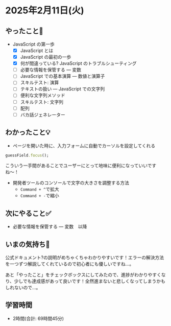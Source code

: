 # 2025年2月11日(火)

## やったこと📝
- JavaScript の第一歩
  - [x] JavaScript とは
  - [x] JavaScript の最初の一歩
  - [x] 何が間違っている? JavaScript のトラブルシューティング
  - [ ] 必要な情報を保管する — 変数
  - [ ] JavaScript での基本演算 — 数値と演算子
  - [ ] スキルテスト: 演算
  - [ ] テキストの扱い — JavaScript での文字列
  - [ ] 便利な文字列メソッド
  - [ ] スキルテスト: 文字列
  - [ ] 配列
  - [ ] バカ話ジェネレーター

## わかったこと💡
- ページを開いた時に、入力フォームに自動でカーソルを設定してくれる
```ruby
guessField.focus();
```
こういう一手間があることでユーザーにとって地味に便利になっていいですね〜！

- 開発者ツールのコンソールで文字の大きさを調整する方法
  - `Command + ^`で拡大
  - `Command + -`で縮小

## 次にやること✅
- 必要な情報を保管する — 変数　以降

## いまの気持ち🫶
公式ドキュメント?の説明がめちゃくちゃわかりやすいです！エラーの解決方法を一つずつ解説してくれているので初心者にも優しいですね…。

あと「やったこと」をチェックボックスにしてみたので、進捗がわかりやすくなり、少しでも達成感があって良いです！全然進まないと悲しくなってしまうかもしれないので…。


## 学習時間
- 2時間(合計: 69時間45分)
